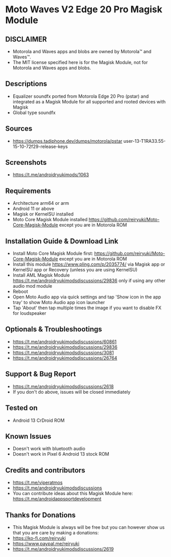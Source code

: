 # Moto Waves V2 Edge 20 Pro Magisk Module

## DISCLAIMER
- Motorola and Waves apps and blobs are owned by Motorola™ and Waves™.
- The MIT license specified here is for the Magisk Module, not for Motorola and Waves apps and blobs.

## Descriptions
- Equalizer soundfx ported from Motorola Edge 20 Pro (pstar) and integrated as a Magisk Module for all supported and rooted devices with Magisk
- Global type soundfx

## Sources
- https://dumps.tadiphone.dev/dumps/motorola/pstar user-13-T1RA33.55-15-10-72f29-release-keys

## Screenshots
- https://t.me/androidryukimods/1063

## Requirements
- Architecture arm64 or arm
- Android 11 or above
- Magisk or KernelSU installed
- Moto Core Magisk Module installed https://github.com/reiryuki/Moto-Core-Magisk-Module except you are in Motorola ROM

## Installation Guide & Download Link
- Install Moto Core Magisk Module first: https://github.com/reiryuki/Moto-Core-Magisk-Module except you are in Motorola ROM
- Install this module https://www.pling.com/p/2035774/ via Magisk app or KernelSU app or Recovery (unless you are using KernelSU)
- Install AML Magisk Module https://t.me/androidryukimodsdiscussions/29836 only if using any other audio mod module
- Reboot
- Open Moto Audio app via quick settings and tap 'Show icon in the app tray' to show Moto Audio app icon launcher
- Tap 'About' then tap multiple times the image if you want to disable FX for loudspeaker

## Optionals & Troubleshootings
- https://t.me/androidryukimodsdiscussions/60861
- https://t.me/androidryukimodsdiscussions/29836
- https://t.me/androidryukimodsdiscussions/3081
- https://t.me/androidryukimodsdiscussions/26764

## Support & Bug Report
- https://t.me/androidryukimodsdiscussions/2618
- If you don't do above, issues will be closed immediately

## Tested on
- Android 13 CrDroid ROM

## Known Issues
- Doesn't work with bluetooth audio
- Doesn't work in Pixel 6 Android 13 stock ROM

## Credits and contributors
- https://t.me/viperatmos
- https://t.me/androidryukimodsdiscussions
- You can contribute ideas about this Magisk Module here: https://t.me/androidappsportdevelopment

## Thanks for Donations
- This Magisk Module is always will be free but you can however show us that you are care by making a donations:
- https://ko-fi.com/reiryuki
- https://www.paypal.me/reiryuki
- https://t.me/androidryukimodsdiscussions/2619


